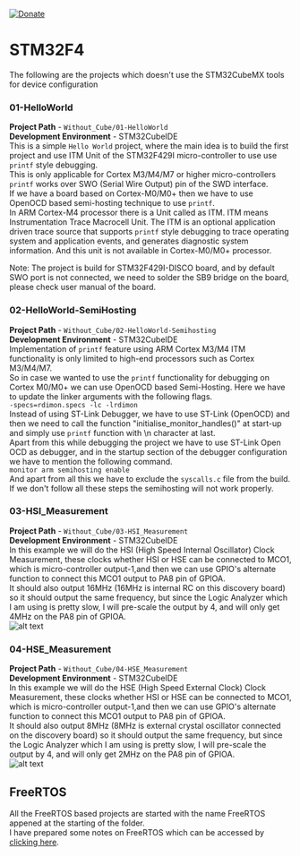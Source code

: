 [![Donate](https://img.shields.io/badge/Donate-PayPal-green.svg)](https://www.paypal.me/embeddedlab)

# STM32F4 
The following are the projects which doesn't use the STM32CubeMX tools for device configuration
### 01-HelloWorld
**Project Path** - `Without_Cube/01-HelloWorld`  
**Development Environment** - STM32CubeIDE  
This is a simple `Hello World` project, where the main idea is to build the first project and use ITM Unit of the STM32F429I micro-controller to use use `printf` style debugging.  
This is only applicable for Cortex M3/M4/M7 or higher micro-controllers `printf` works over SWO (Serial Wire Output) pin of the SWD interface.  
If we have a board based on Cortex-M0/M0+ then we have to use OpenOCD based semi-hosting technique to use `printf`.  
In ARM Cortex-M4 processor there is a Unit called as ITM. ITM means Instrumentation Trace Macrocell Unit. The ITM is an optional application driven trace source that supports `printf` style debugging to trace operating system and application events, and generates diagnostic system information. And this unit is not available in Cortex-M0/M0+ processor.  

Note: The project is build for STM32F429I-DISCO board, and by default SWO port is not connected, we need to solder the SB9 bridge on the board, please check user manual of the board.  

### 02-HelloWorld-SemiHosting
**Project Path** - `Without_Cube/02-HelloWorld-Semihosting`  
**Development Environment** - STM32CubeIDE  
Implementation of `printf` feature using ARM Cortex M3/M4 ITM functionality is only limited to high-end processors such as Cortex M3/M4/M7.  
So in case we wanted to use the `printf` functionality for debugging on Cortex M0/M0+ we can use OpenOCD based Semi-Hosting. Here we have to update the linker arguments with the following flags.  
```-specs=rdimon.specs -lc -lrdimon```  
Instead of using ST-Link Debugger, we have to use ST-Link (OpenOCD) and then we need to call the function "initialise_monitor_handles()" at start-up and simply use `printf` function with \n character at last.  
Apart from this while debugging the project we have to use ST-Link Open OCD as debugger, and in the startup section of the debugger configuration we have to mention the following command.  
```monitor arm semihosting enable```  
And apart from all this we have to exclude the `syscalls.c` file from the build. If we don't follow all these steps the semihosting will not work properly.  

### 03-HSI_Measurement
**Project Path** - `Without_Cube/03-HSI_Measurement`  
**Development Environment** - STM32CubeIDE  
In this example we will do the HSI (High Speed Internal Oscillator) Clock Measurement, these clocks whether HSI or HSE can be connected to MCO1, which is micro-controller output-1,and then we can use GPIO's alternate function to connect this MCO1 output to PA8 pin of GPIOA.  
It should also output 16MHz (16MHz is internal RC on this discovery board) so it should output the same frequency, but since the Logic Analyzer which I  am using is pretty slow, I will pre-scale the output by 4, and will only get 4MHz on the PA8 pin of GPIOA.  
![alt text](Without_Cube/03-HSI_Measurement/HSI_Measurement.png "HSI Measurement")  

### 04-HSE_Measurement
**Project Path** - `Without_Cube/04-HSE_Measurement`  
**Development Environment** - STM32CubeIDE  
In this example we will do the HSE (High Speed External Clock) Clock Measurement, these clocks whether HSI or HSE can be connected to MCO1, which is micro-controller output-1,and then we can use GPIO's alternate function to connect this MCO1 output to PA8 pin of GPIOA.  
It should also output 8MHz (8MHz is external crystal oscillator connected on the discovery board) so it should output the same frequency, but since the Logic Analyzer which I  am using is pretty slow, I will pre-scale the output by 4, and will only get 2MHz on the PA8 pin of GPIOA.  
![alt text](Without_Cube/04-HSE_Measurement/HSE_Measurement.png "HSE Measurement")  

## FreeRTOS
All the FreeRTOS based projects are started with the name FreeRTOS appened at the starting of the folder.  
I have prepared some notes on FreeRTOS which can be accessed by [clicking here](#FreeRTOS_ReadMe.md).  